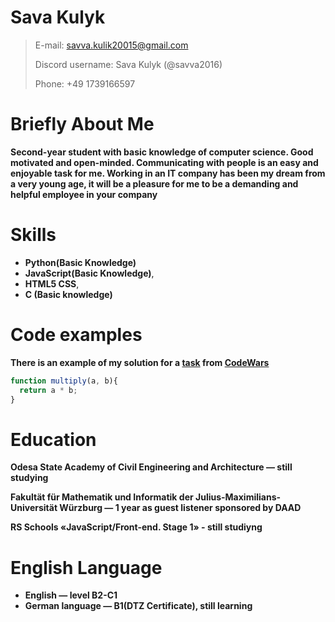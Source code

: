 # Sava Kulyk 
> E-mail: [savva.kulik20015@gmail.com](savva.kulik20015@gmail.com)
> 
>Discord username: Sava Kulyk (@savva2016)
> 
> Phone: +49 1739166597


# Briefly About Me
**Second-year student with basic knowledge of computer science. Good motivated and open-minded.
Communicating with people is an easy and enjoyable task for me. Working in an IT company has been my
dream from a very young age, it will be a pleasure for me to be a demanding and helpful employee in your
company**

# Skills
- **Python(Basic Knowledge)**
- **JavaScript(Basic Knowledge)**, 
- **HTML5 CSS**, 
- **C (Basic knowledge)**


# Code examples
**There is an example of my solution for a [task](https://www.codewars.com/kata/50654ddff44f800200000004/javascript) from [CodeWars](https://www.codewars.com/)**

```js
function multiply(a, b){
  return a * b;
}
```

# Education
**Odesa State Academy of Civil Engineering and Architecture — still studying**

**Fakultät für Mathematik und Informatik der Julius-Maximilians-Universität Würzburg — 1 year as guest
listener sponsored by DAAD**

**RS Schools «JavaScript/Front-end. Stage 1» - still studiyng**

# English Language
- **English — level B2-C1**
- **German language — B1(DTZ Certificate), still learning**



